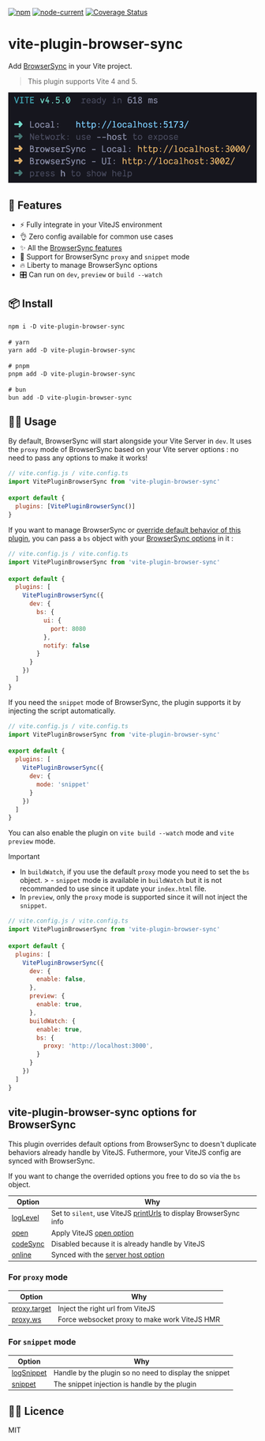 [![npm](https://img.shields.io/npm/v/vite-plugin-browser-sync)](https://www.npmjs.com/package/vite-plugin-browser-sync) [![node-current](https://img.shields.io/node/v/vite-plugin-browser-sync)](https://nodejs.org/) [![Coverage Status](https://coveralls.io/repos/github/Applelo/vite-plugin-browser-sync/badge.svg?branch=main)](https://coveralls.io/github/Applelo/vite-plugin-browser-sync?branch=main)

# vite-plugin-browser-sync

Add [BrowserSync](https://browsersync.io) in your Vite project.

> This plugin supports Vite 4 and 5.

<p align="center">
<a href="https://github.com/Applelo/vite-plugin-browser-sync/blob/main/screenshot.png?raw=true">
<img src="https://raw.githubusercontent.com/Applelo/vite-plugin-browser-sync/main/screenshot.png?raw=true"/>
</a>
</p>

## 🚀 Features

- ⚡ Fully integrate in your ViteJS environment
- 👌 Zero config available for common use cases
- ✨ All the [BrowserSync features](https://browsersync.io/)
- 🙌 Support for BrowserSync `proxy` and `snippet` mode
- 🔥 Liberty to manage BrowserSync options
- 🎛️ Can run on `dev`, `preview` or `build --watch`

## 📦 Install

```
npm i -D vite-plugin-browser-sync

# yarn
yarn add -D vite-plugin-browser-sync

# pnpm
pnpm add -D vite-plugin-browser-sync

# bun
bun add -D vite-plugin-browser-sync
```

## 👨‍💻 Usage

By default, BrowserSync will start alongside your Vite Server in `dev`. It uses the `proxy` mode of BrowserSync based on your Vite server options : no need to pass any options to make it works!

```js
// vite.config.js / vite.config.ts
import VitePluginBrowserSync from 'vite-plugin-browser-sync'

export default {
  plugins: [VitePluginBrowserSync()]
}
```

If you want to manage BrowserSync or [override default behavior of this plugin](https://github.com/Applelo/vite-plugin-browser-sync#vite-plugin-browser-sync-options-for-browsersync), you can pass a `bs` object with your [BrowserSync options](https://browsersync.io/docs/options) in it :

```js
// vite.config.js / vite.config.ts
import VitePluginBrowserSync from 'vite-plugin-browser-sync'

export default {
  plugins: [
    VitePluginBrowserSync({
      dev: {
        bs: {
          ui: {
            port: 8080
          },
          notify: false
        }
      }
    })
  ]
}
```

If you need the `snippet` mode of BrowserSync, the plugin supports it by injecting the script automatically.

```js
// vite.config.js / vite.config.ts
import VitePluginBrowserSync from 'vite-plugin-browser-sync'

export default {
  plugins: [
    VitePluginBrowserSync({
      dev: {
        mode: 'snippet'
      }
    })
  ]
}
```

You can also enable the plugin on `vite build --watch` mode and `vite preview` mode.

> [!IMPORTANT]
> - In `buildWatch`, if you use the default `proxy` mode you need to set the `bs` object. > - `snippet` mode is available in `buildWatch` but it is not recommanded to use since it update your `index.html` file.
> - In `preview`, only the `proxy` mode is supported since it will not inject the `snippet`.

```js
// vite.config.js / vite.config.ts
import VitePluginBrowserSync from 'vite-plugin-browser-sync'

export default {
  plugins: [
    VitePluginBrowserSync({
      dev: {
        enable: false,
      },
      preview: {
        enable: true,
      },
      buildWatch: {
        enable: true,
        bs: {
          proxy: 'http://localhost:3000',
        }
      }
    })
  ]
}
```

## vite-plugin-browser-sync options for BrowserSync

This plugin overrides default options from BrowserSync to doesn't duplicate behaviors already handle by ViteJS. Futhermore, your ViteJS config are synced with BrowserSync.

If you want to change the overrided options you free to do so via the `bs` object.

| Option                                                          | Why                                                                                                                            |
| --------------------------------------------------------------- | ------------------------------------------------------------------------------------------------------------------------------ |
| [logLevel](https://browsersync.io/docs/options#option-logLevel) | Set to `silent`, use ViteJS [printUrls](https://vitejs.dev/guide/api-javascript.html#createserver) to display BrowserSync info |
| [open](https://browsersync.io/docs/options#option-open)         | Apply ViteJS [open option](https://vitejs.dev/config/server-options.html#server-open)                                          |
| [codeSync](https://browsersync.io/docs/options#option-codeSync) | Disabled because it is already handle by ViteJS                                                                                |
| [online](https://browsersync.io/docs/options#option-online)     | Synced with the [server host option](https://vitejs.dev/config/server-options.html#server-host)                                |

### For `proxy` mode

| Option                                                           | Why                                           |
| ---------------------------------------------------------------- | --------------------------------------------- |
| [proxy.target](https://browsersync.io/docs/options#option-proxy) | Inject the right url from ViteJS              |
| [proxy.ws](https://browsersync.io/docs/options#option-proxy)     | Force websocket proxy to make work ViteJS HMR |

### For `snippet` mode

| Option                                                              | Why                                                    |
| ------------------------------------------------------------------- | ------------------------------------------------------ |
| [logSnippet](https://browsersync.io/docs/options#option-logSnippet) | Handle by the plugin so no need to display the snippet |
| [snippet](https://browsersync.io/docs/options#option-snippet)       | The snippet injection is handle by the plugin          |

## 👨‍💼 Licence

MIT
